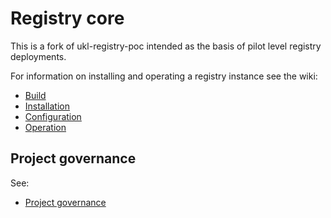# Registry core

This is a fork of ukl-registry-poc intended as the basis of pilot level registry deployments.

For information on installing and operating a registry instance see the wiki:
   * [Build](https://github.com/UKGovLD/registry-core/wiki/Build)
   * [Installation](https://github.com/UKGovLD/registry-core/wiki/Installation)
   * [Configuration](https://github.com/UKGovLD/registry-core/wiki/Configuration)
   * [Operation](https://github.com/UKGovLD/registry-core/wiki/Operation)
 
## Project governance

See:
   * [Project governance](https://github.com/der/ukl-registry-poc/wiki/Project-Governance)
